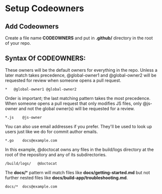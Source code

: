 # Setup Codeowners

## Add Codeowners

Create a file name **CODEOWNERS** and put in **.github/** directory in the root of your repo.

## Syntax Of CODEOWNERS:
These owners will be the default owners for everything in
the repo. Unless a later match takes precedence,
@global-owner1 and @global-owner2 will be requested for
review when someone opens a pull request.

`*   @global-owner1 @global-owner2`

Order is important; the last matching pattern takes the most
precedence. When someone opens a pull request that only
modifies JS files, only @js-owner and not the global
owner(s) will be requested for a review.

`*.js    @js-owner`

You can also use email addresses if you prefer. They'll be
used to look up users just like we do for commit author
emails.

`*.go    docs@example.com`

In this example, @doctocat owns any files in the build/logs
directory at the root of the repository and any of its
subdirectories.

`/build/logs/   @doctocat`

The **docs/*** pattern will match files like
**docs/getting-started.md** but not further nested files like
**docs/build-app/troubleshooting.md**.

`docs/*  docs@example.com`
